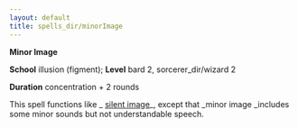 ```yaml
---
layout: default
title: spells_dir/minorImage
---
```

 **Minor Image**

**School** illusion (figment); **Level** bard 2, sorcerer_dir/wizard 2

**Duration** concentration + 2 rounds

This spell functions like _ [silent image](silentImage#_silent-image)_, except that _minor image _includes some minor sounds but not understandable speech.

